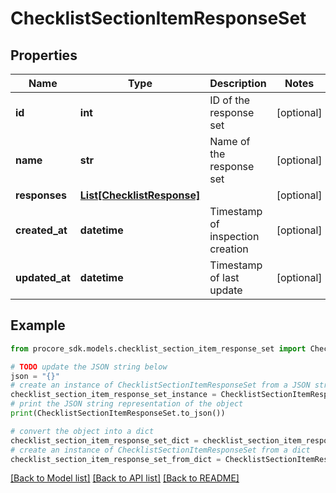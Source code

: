 # ChecklistSectionItemResponseSet


## Properties

Name | Type | Description | Notes
------------ | ------------- | ------------- | -------------
**id** | **int** | ID of the response set | [optional] 
**name** | **str** | Name of the response set | [optional] 
**responses** | [**List[ChecklistResponse]**](ChecklistResponse.md) |  | [optional] 
**created_at** | **datetime** | Timestamp of inspection creation | [optional] 
**updated_at** | **datetime** | Timestamp of last update | [optional] 

## Example

```python
from procore_sdk.models.checklist_section_item_response_set import ChecklistSectionItemResponseSet

# TODO update the JSON string below
json = "{}"
# create an instance of ChecklistSectionItemResponseSet from a JSON string
checklist_section_item_response_set_instance = ChecklistSectionItemResponseSet.from_json(json)
# print the JSON string representation of the object
print(ChecklistSectionItemResponseSet.to_json())

# convert the object into a dict
checklist_section_item_response_set_dict = checklist_section_item_response_set_instance.to_dict()
# create an instance of ChecklistSectionItemResponseSet from a dict
checklist_section_item_response_set_from_dict = ChecklistSectionItemResponseSet.from_dict(checklist_section_item_response_set_dict)
```
[[Back to Model list]](../README.md#documentation-for-models) [[Back to API list]](../README.md#documentation-for-api-endpoints) [[Back to README]](../README.md)


